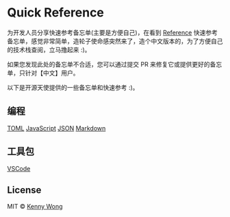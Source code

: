 Quick Reference
===

为开发人员分享快速参考备忘单(主要是方便自己)，在看到 [Reference](https://github.com/Randy8080/reference) 快速参考备忘单，感觉非常简单，造轮子使命感突然来了，造个中文版本的，为了方便自己的技术栈查阅，立马撸起来 :)。

如果您发现此处的备忘单不合适，您可以通过提交 PR 来修复它或提供更好的备忘单，只针对【中文】用户。

以下是开源天使提供的一些备忘单和快速参考 :)。

## 编程

[TOML](./docs/toml.md)
[JavaScript](./docs/javascript.md)
[JSON](./docs/json.md)
[Markdown](./docs/markdown.md)

## 工具包

[VSCode](./docs/vscode.md)

## License

MIT © [Kenny Wong](https://github.com/jaywcjlove)
